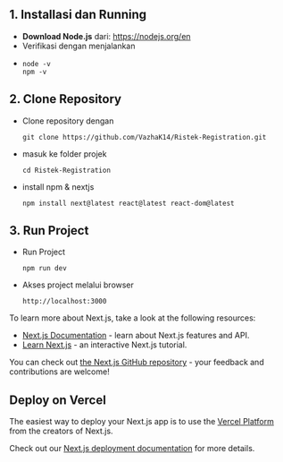 

## 1. Installasi dan Running 
- **Download Node.js** dari: https://nodejs.org/en
- Verifikasi dengan menjalankan
- ```
  node -v
  npm -v
  ```
## 2. Clone Repository
- Clone repository dengan
  ```
  git clone https://github.com/VazhaK14/Ristek-Registration.git
  ```
- masuk ke folder projek
  ```
  cd Ristek-Registration
  ```
- install npm & nextjs
  ```
  npm install next@latest react@latest react-dom@latest
  ```

## 3. Run Project
- Run Project
  ```
  npm run dev
  ```
- Akses project melalui browser
  ```
  http://localhost:3000
  ```

To learn more about Next.js, take a look at the following resources:

- [Next.js Documentation](https://nextjs.org/docs) - learn about Next.js features and API.
- [Learn Next.js](https://nextjs.org/learn) - an interactive Next.js tutorial.

You can check out [the Next.js GitHub repository](https://github.com/vercel/next.js) - your feedback and contributions are welcome!

## Deploy on Vercel

The easiest way to deploy your Next.js app is to use the [Vercel Platform](https://vercel.com/new?utm_medium=default-template&filter=next.js&utm_source=create-next-app&utm_campaign=create-next-app-readme) from the creators of Next.js.

Check out our [Next.js deployment documentation](https://nextjs.org/docs/app/building-your-application/deploying) for more details.


